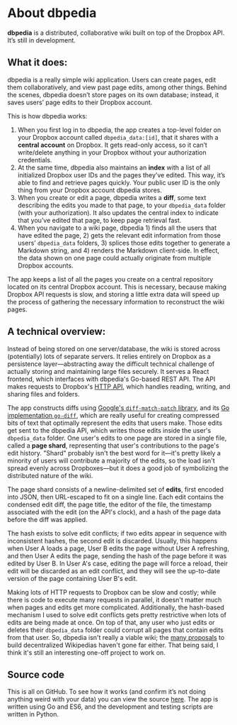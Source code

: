 # About dbpedia

**dbpedia** is a distributed, collaborative wiki built on top of
the Dropbox API. It’s still in development.

## What it does:

dbpedia is a really simple wiki application. Users can create pages,
edit them collaboratively, and view past page edits, among other
things. Behind the scenes, dbpedia doesn’t store pages on its own
database; instead, it saves users’ page edits to their Dropbox account.

This is how dbpedia works:

1. When you first log in to dbpedia, the app creates a top-level folder on your Dropbox account called `dbpedia_data:[id]`, that it shares with a **central account** on Dropbox. It gets read-only access, so it can’t write/delete anything in your Dropbox without your authorization credentials.
2. At the same time, dbpedia also maintains an **index** with a list of all initialized Dropbox user IDs and the pages they’ve edited. This way, it’s able to find and retrieve pages quickly. Your public user ID is the only thing from your Dropbox account dbpedia stores.
3. When you create or edit a page, dbpedia writes a **diff**, some text describing the edits you made to that page, to your `dbpedia_data` folder (with your authorization). It also updates the central index to indicate that you’ve edited that page, to keep page retrieval fast.
4. When you navigate to a wiki page, dbpedia 1) finds all the users that have edited the page, 2) gets the relevant edit information from those users’ `dbpedia_data` folders, 3) splices those edits together to generate a Markdown string, and 4) renders the Markdown client-side. In effect, the data shown on one page could actually originate from multiple Dropbox accounts.

The app keeps a list of all the pages you create on a central repository located on its central Dropbox account. This is necessary, because making Dropbox API requests is slow, and storing a little extra data will speed up the process of gathering the necessary information to reconstruct the wiki pages.

## A technical overview:

Instead of being stored on one server/database, the wiki is stored across (potentially) lots of separate servers. It relies entirely on Dropbox as a persistence layer—abstracting away the difficult technical challenge of actually storing and maintaining large files securely. It serves a React frontend, which interfaces with dbpedia's Go-based REST API. The API makes requests to Dropbox's [HTTP API](https://www.dropbox.com/developers/documentation/http/overview), which handles reading, writing, and sharing files and folders.

The app constructs diffs using [Google's `diff-match-patch` library](https://github.com/google/diff-match-patch), and its [Go implementation `go-diff`](https://github.com/sergi/go-diff), which are really useful for creating compressed bits of text that optimally represent the edits that users make. Those edits get sent to the dbpedia API, which writes those edits inside the user's `dbpedia_data` folder. One user's edits to one page are stored in a single file, called a **page shard**, representing that user's contributions to the page's edit history. "Shard" probably isn't the best word for it—it's pretty likely a minority of users will contribute a majority of the edits, so the load isn't spread evenly across Dropboxes—but it does a good job of symbolizing the distributed nature of the wiki.

The page shard consists of a newline-delimited set of **edits**, first encoded into JSON, then URL-escaped to fit on a single line. Each edit contains the condensed edit diff, the page title, the editor of the file, the timestamp associated with the edit (on the API's clock), and a hash of the page data before the diff was applied.

The hash exists to solve edit conflicts; if two edits appear in sequence with inconsistent hashes, the second edit is discarded. Usually, this happens when User A loads a page, User B edits the page without User A refreshing, and then User A edits the page, sending the hash of the page before it was edited by User B. In User A's case, editing the page will force a reload, their edit will be discarded as an edit conflict, and they will see the up-to-date version of the page containing User B's edit.

Making lots of HTTP requests to Dropbox can be slow and costly; while there is code to execute many requests in parallel, it doesn't matter much when pages and edits get more complicated. Additionally, the hash-based mechanism I used to solve edit conflicts gets pretty restrictive when lots of edits are being made at once. On top of that, any user who just edits or deletes their `dbpedia_data` folder could corrupt all pages that contain edits from that user. So, dbpedia isn't really a viable wiki; the [many proposals](https://en.wikipedia.org/wiki/User:HaeB/Timeline_of_distributed_Wikipedia_proposals) to build decentralized Wikipedias haven't gone far either. That being said, I think it's still an interesting one-off project to work on.

## Source code

This is all on GitHub. To see how it works (and confirm it’s not doing anything weird with your data) you can view the source [here](https://github.com/aniiyengar/dbpedia). The app is written using Go and ES6, and the development and testing scripts are written in Python.
